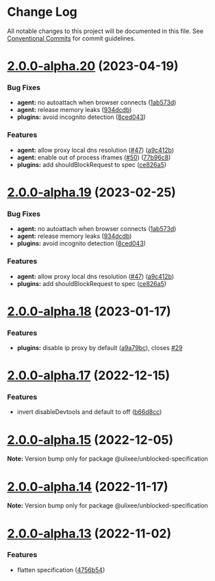 # Change Log

All notable changes to this project will be documented in this file.
See [Conventional Commits](https://conventionalcommits.org) for commit guidelines.

# [2.0.0-alpha.20](https://github.com/ulixee/unblocked/compare/v2.0.0-alpha.18...v2.0.0-alpha.20) (2023-04-19)


### Bug Fixes

* **agent:** no autoattach when browser connects ([1ab573d](https://github.com/ulixee/unblocked/commit/1ab573df817226afdbd9f0b31c732ef171068604))
* **agent:** release memory leaks ([934dcdb](https://github.com/ulixee/unblocked/commit/934dcdba48bb0524f47e7ff60aca2fb4afdbd77a))
* **plugins:** avoid incognito detection ([8ced043](https://github.com/ulixee/unblocked/commit/8ced043473f44dd82961a7f96db9def797624e71))


### Features

* **agent:** allow proxy local dns resolution ([#47](https://github.com/ulixee/unblocked/issues/47)) ([a9c412b](https://github.com/ulixee/unblocked/commit/a9c412b77bfc85d7d8634ade1ca647a40b3cc939))
* **agent:** enable out of process iframes ([#50](https://github.com/ulixee/unblocked/issues/50)) ([77b96c8](https://github.com/ulixee/unblocked/commit/77b96c8ae37e7de36a9b38c6d76a1498d34dee81))
* **plugins:** add shouldBlockRequest to spec ([ce826a5](https://github.com/ulixee/unblocked/commit/ce826a53133b2009c9572376d3507a0f17562513))





# [2.0.0-alpha.19](https://github.com/ulixee/unblocked/compare/v2.0.0-alpha.18...v2.0.0-alpha.19) (2023-02-25)


### Bug Fixes

* **agent:** no autoattach when browser connects ([1ab573d](https://github.com/ulixee/unblocked/commit/1ab573df817226afdbd9f0b31c732ef171068604))
* **agent:** release memory leaks ([934dcdb](https://github.com/ulixee/unblocked/commit/934dcdba48bb0524f47e7ff60aca2fb4afdbd77a))
* **plugins:** avoid incognito detection ([8ced043](https://github.com/ulixee/unblocked/commit/8ced043473f44dd82961a7f96db9def797624e71))


### Features

* **agent:** allow proxy local dns resolution ([#47](https://github.com/ulixee/unblocked/issues/47)) ([a9c412b](https://github.com/ulixee/unblocked/commit/a9c412b77bfc85d7d8634ade1ca647a40b3cc939))
* **plugins:** add shouldBlockRequest to spec ([ce826a5](https://github.com/ulixee/unblocked/commit/ce826a53133b2009c9572376d3507a0f17562513))





# [2.0.0-alpha.18](https://github.com/ulixee/unblocked/compare/v2.0.0-alpha.17...v2.0.0-alpha.18) (2023-01-17)


### Features

* **plugins:** disable ip proxy by default ([a9a79bc](https://github.com/ulixee/unblocked/commit/a9a79bcc56bba9c107a8f380298e38a28a90af1e)), closes [#29](https://github.com/ulixee/unblocked/issues/29)





# [2.0.0-alpha.17](https://github.com/ulixee/unblocked/compare/v2.0.0-alpha.15...v2.0.0-alpha.17) (2022-12-15)


### Features

* invert disableDevtools and default to off ([b66d8cc](https://github.com/ulixee/unblocked/commit/b66d8cc13d716acc99014ffcb818650ebc2624a2))





# [2.0.0-alpha.15](https://github.com/ulixee/unblocked/compare/v2.0.0-alpha.14...v2.0.0-alpha.15) (2022-12-05)

**Note:** Version bump only for package @ulixee/unblocked-specification





# [2.0.0-alpha.14](https://github.com/ulixee/unblocked/compare/v2.0.0-alpha.13...v2.0.0-alpha.14) (2022-11-17)

**Note:** Version bump only for package @ulixee/unblocked-specification





# [2.0.0-alpha.13](https://github.com/ulixee/unblocked/compare/v2.0.0-alpha.12...v2.0.0-alpha.13) (2022-11-02)


### Features

* flatten specification ([4756b54](https://github.com/ulixee/unblocked/commit/4756b546f081373dc66869dab543e306caad32a6))

